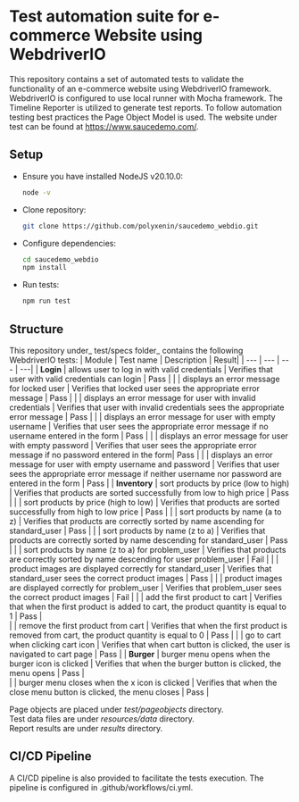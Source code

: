 # Test automation suite for e-commerce Website using WebdriverIO
This repository contains a set of automated tests to validate the functionality of an e-commerce website using WebdriverIO framework. WebdriverIO is configured to use local runner with Mocha framework.
The Timeline Reporter is utilized to generate test reports.
To follow automation testing best practices the Page Object Model is used.
The website under test can be found at https://www.saucedemo.com/.

## Setup
- Ensure you have installed NodeJS v20.10.0: 
  ```sh
  node -v
  ```
- Clone repository: 
   ```sh
  git clone https://github.com/polyxenin/saucedemo_webdio.git
  ```
- Configure dependencies: 
  ```sh
  cd saucedemo_webdio  
  npm install
  ```
- Run tests:
  ```sh
  npm run test
  ```


 ## Structure
 This repository under_ test/specs folder_ contains the following WebdriverIO tests:
 | Module   | Test name                          | Description | Result|
 | ---      | ---                                | --- | ---|
 | **Login** | allows user to log in with valid credentials                         | Verifies that user with valid credentials can login | Pass |
 |           | displays an error message for locked user                            | Verifies that locked user sees the appropriate error message | Pass |
 |           | displays an error message for user with invalid credentials          | Verifies that user with invalid credentials sees the appropriate error message | Pass |
 |           | displays an error message for user with empty username               | Verifies that user sees the appropriate error message if no username entered in the form | Pass |
 |           | displays an error message for user with empty password               | Verifies that user sees the appropriate error message if no password entered in the form| Pass |
 |           | displays an error message for user with empty username and password  | Verifies that user sees the appropriate error message if neither username nor password are entered in the form | Pass |
 | **Inventory**  | sort products by price (low to high)                            | Verifies that products are sorted successfully from low to high price  | Pass |
 |                | sort products by price (high to low)                            | Verifies that products are sorted successfully from high to low price | Pass |
 |                | sort products by name (a to z)                                  | Verifies that products are correctly sorted by name ascending for standard_user |  Pass |
 |                | sort products by name (z to a)                                  | Verifies that products are correctly sorted by name descending for standard_user | Pass |
 |                | sort products by name (z to a) for problem_user                 | Verifies that products are correctly sorted by name descending for user problem_user | Fail |
 |                | product images are displayed correctly for standard_user        | Verifies that standard_user sees the correct product images | Pass |
 |                | product images are displayed correctly for problem_user         | Verifies that problem_user sees the correct product images | Fail |
 |                | add the first product to cart                                   | Verifies that when the first product is added to cart, the product quantity is equal to 1 | Pass |         
 |                | remove the first product from cart                              | Verifies that when the first product is removed from cart, the product quantity is equal to 0 | Pass |
 |                | go to cart when clicking cart icon                              | Verifies that when cart button is clicked, the user is navigated to cart page | Pass |
 | **Burger**     | burger menu opens when the burger icon is clicked               | Verifies that when the burger button is clicked, the menu opens |  Pass |  
 |                | burger menu closes when the x icon is clicked                   | Verifies that when the close menu button is clicked, the menu closes | Pass |

Page objects are placed under _test/pageobjects_ directory.  <br />
Test data files are under _resources/data_ directory. <br />
Report results are under _results_ directory. <br />

## CI/CD Pipeline
A CI/CD pipeline is also provided to facilitate the tests execution. The pipeline is configured in .github/workflows/ci.yml.
